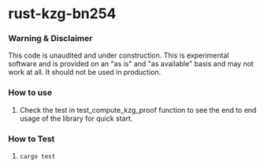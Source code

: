 # rust-kzg-bn254

### Warning & Disclaimer
This code is unaudited and under construction. This is experimental software and is provided on an "as is" and "as available" basis and may not work at all. It should not be used in production.

### How to use
1. Check the test in test_compute_kzg_proof function to see the end to end usage of the library for quick start.

### How to Test
1. `cargo test`
